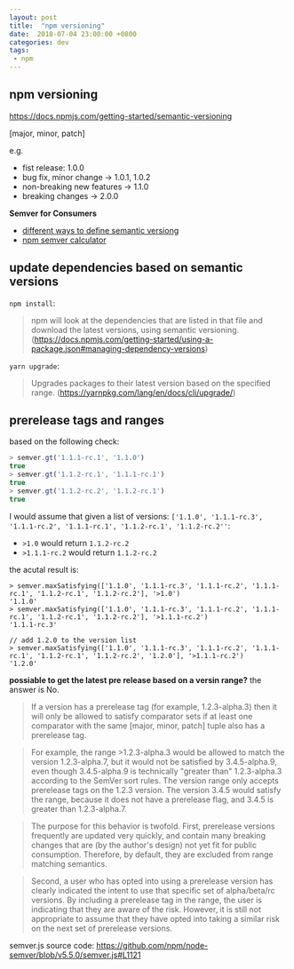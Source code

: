 ```yaml
---
layout: post
title:  "npm versioning"
date:  2018-07-04 23:00:00 +0800
categories: dev
tags:
 - npm
---
```


## npm versioning

https://docs.npmjs.com/getting-started/semantic-versioning

[major, minor, patch] 

e.g. 
 - fist release: 1.0.0
 - bug fix, minor change -> 1.0.1, 1.0.2
 - non-breaking new features -> 1.1.0
 - breaking changes -> 2.0.0

**Semver for Consumers**

 - [different ways to define semantic versiong](https://docs.npmjs.com/misc/semver)
 - [npm semver calculator](https://semver.npmjs.com/)

## update dependencies based on semantic versions

`npm install`:
> npm will look at the dependencies that are listed in that file and download the latest versions, using semantic versioning.
(https://docs.npmjs.com/getting-started/using-a-package.json#managing-dependency-versions)

`yarn upgrade`:
> Upgrades packages to their latest version based on the specified range.
(https://yarnpkg.com/lang/en/docs/cli/upgrade/)


## prerelease tags and ranges

based on the following check:
```javascript
> semver.gt('1.1.1-rc.1', '1.1.0')
true
> semver.gt('1.1.2-rc.1', '1.1.1-rc.1')
true
> semver.gt('1.1.2-rc.2', '1.1.2-rc.1')
true
```

I would assume that given a list of versions:
`['1.1.0', '1.1.1-rc.3', '1.1.1-rc.2', '1.1.1-rc.1', '1.1.2-rc.1', '1.1.2-rc.2''`:

 - `>1.0` would return `1.1.2-rc.2`
 - `>1.1.1-rc.2` would return `1.1.2-rc.2`
 
 the acutal result is:
 ```
 > semver.maxSatisfying(['1.1.0', '1.1.1-rc.3', '1.1.1-rc.2', '1.1.1-rc.1', '1.1.2-rc.1', '1.1.2-rc.2'], '>1.0')
'1.1.0'
> semver.maxSatisfying(['1.1.0', '1.1.1-rc.3', '1.1.1-rc.2', '1.1.1-rc.1', '1.1.2-rc.1', '1.1.2-rc.2'], '>1.1.1-rc.2')
'1.1.1-rc.3'

// add 1.2.0 to the version list
> semver.maxSatisfying(['1.1.0', '1.1.1-rc.3', '1.1.1-rc.2', '1.1.1-rc.1', '1.1.2-rc.1', '1.1.2-rc.2', '1.2.0'], '>1.1.1-rc.2')
'1.2.0'
```

**possiable to get the latest pre release based on a versin range?**
the answer is No.

> If a version has a prerelease tag (for example, 1.2.3-alpha.3) then it will only be allowed to satisfy comparator sets if at least one comparator with the same [major, minor, patch] tuple also has a prerelease tag.

> For example, the range >1.2.3-alpha.3 would be allowed to match the version 1.2.3-alpha.7, but it would not be satisfied by 3.4.5-alpha.9, even though 3.4.5-alpha.9 is technically "greater than" 1.2.3-alpha.3 according to the SemVer sort rules. The version range only accepts prerelease tags on the 1.2.3 version. The version 3.4.5 would satisfy the range, because it does not have a prerelease flag, and 3.4.5 is greater than 1.2.3-alpha.7.

> The purpose for this behavior is twofold. First, prerelease versions frequently are updated very quickly, and contain many breaking changes that are (by the author's design) not yet fit for public consumption. Therefore, by default, they are excluded from range matching semantics.

> Second, a user who has opted into using a prerelease version has clearly indicated the intent to use that specific set of alpha/beta/rc versions. By including a prerelease tag in the range, the user is indicating that they are aware of the risk. However, it is still not appropriate to assume that they have opted into taking a similar risk on the next set of prerelease versions.

semver.js source code: 
https://github.com/npm/node-semver/blob/v5.5.0/semver.js#L1121
